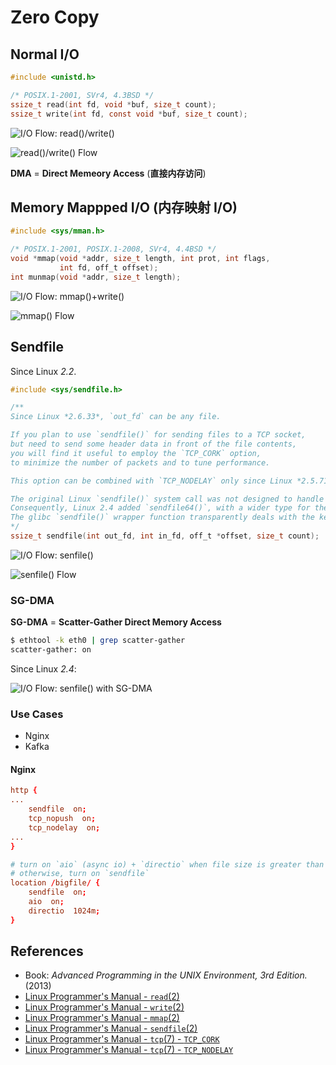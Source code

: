 # Zero Copy

## Normal I/O

```c
#include <unistd.h>

/* POSIX.1-2001, SVr4, 4.3BSD */
ssize_t read(int fd, void *buf, size_t count);
ssize_t write(int fd, const void *buf, size_t count);
```

![I/O Flow: `read()`/`write()`](https://leven-cn.github.io/linux-cookbook/imgs/io_rw.png)

![`read()`/`write()` Flow](https://leven-cn.github.io/linux-cookbook/imgs/io_rw_flow.jpeg)

**DMA** = **Direct Memeory Access** (**直接内存访问**)

## Memory Mappped I/O (内存映射 I/O)

```c
#include <sys/mman.h>

/* POSIX.1-2001, POSIX.1-2008, SVr4, 4.4BSD */
void *mmap(void *addr, size_t length, int prot, int flags,
           int fd, off_t offset);
int munmap(void *addr, size_t length);
```

![I/O Flow: `mmap()`+`write()`](https://leven-cn.github.io/linux-cookbook/imgs/io_mmap.png)

![`mmap()` Flow](https://leven-cn.github.io/linux-cookbook/imgs/io_mmap_flow.jpeg)

## Sendfile

Since Linux *2.2*.

```c
#include <sys/sendfile.h>

/**
Since Linux *2.6.33*, `out_fd` can be any file.

If you plan to use `sendfile()` for sending files to a TCP socket,
but need to send some header data in front of the file contents,
you will find it useful to employ the `TCP_CORK` option,
to minimize the number of packets and to tune performance.

This option can be combined with `TCP_NODELAY` only since Linux *2.5.71*.

The original Linux `sendfile()` system call was not designed to handle large file offsets.
Consequently, Linux 2.4 added `sendfile64()`, with a wider type for the `offset` argument.
The glibc `sendfile()` wrapper function transparently deals with the kernel differences.
*/
ssize_t sendfile(int out_fd, int in_fd, off_t *offset, size_t count);
```

![I/O Flow: `senfile()`](https://leven-cn.github.io/linux-cookbook/imgs/io_sendfile.png)

![`senfile()` Flow](https://leven-cn.github.io/linux-cookbook/imgs/io_sendfile_flow.jpeg)

### SG-DMA

**SG-DMA** = **Scatter-Gather Direct Memory Access**

```bash
$ ethtool -k eth0 | grep scatter-gather
scatter-gather: on
```

Since Linux *2.4*:

![I/O Flow: `senfile()` with SG-DMA](https://leven-cn.github.io/linux-cookbook/imgs/io_sendfile_sgdma.png)

### Use Cases

- Nginx
- Kafka

#### Nginx

```conf
http {
...
    sendfile  on;
    tcp_nopush  on;
    tcp_nodelay  on;
...
}

# turn on `aio` (async io) + `directio` when file size is greater than 1024MB;
# otherwise, turn on `sendfile`
location /bigfile/ {
    sendfile  on;
    aio  on;
    directio  1024m;
}
```

## References

- Book: *Advanced Programming in the UNIX Environment, 3rd Edition.* (2013)
- [Linux Programmer's Manual - `read`(2)](https://manpages.debian.org/bullseye/manpages-dev/read.2.en.html)
- [Linux Programmer's Manual - `write`(2)](https://manpages.debian.org/bullseye/manpages-dev/write.2.en.html)
- [Linux Programmer's Manual - `mmap`(2)](https://manpages.debian.org/bullseye/manpages-dev/mmap.2.en.html)
- [Linux Programmer's Manual - `sendfile`(2)](https://manpages.debian.org/bullseye/manpages-dev/sendfile.2.en.html)
- [Linux Programmer's Manual - `tcp`(7) - `TCP_CORK`](https://manpages.debian.org/bullseye/manpages/tcp.7.en.html#TCP_CORK)
- [Linux Programmer's Manual - `tcp`(7) - `TCP_NODELAY`](https://manpages.debian.org/bullseye/manpages/tcp.7.en.html#TCP_NODELAY)
